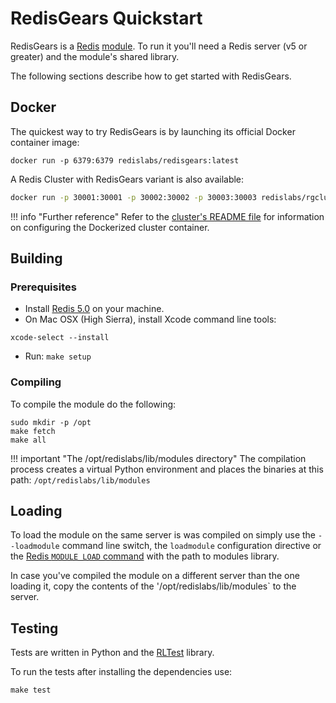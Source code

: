 # RedisGears Quickstart
RedisGears is a [Redis](overview.md#redis) [module](overview.md#module). To run it you'll need a Redis server (v5 or greater) and the module's shared library.

The following sections describe how to get started with RedisGears.

## Docker
The quickest way to try RedisGears is by launching its official Docker container image:

```
docker run -p 6379:6379 redislabs/redisgears:latest
```

A Redis Cluster with RedisGears variant is also available:

```sh
docker run -p 30001:30001 -p 30002:30002 -p 30003:30003 redislabs/rgcluster:latest
```

!!! info "Further reference"
    Refer to the [cluster's README file](https://github.com/RedisGears/RedisGears/blob/master/recipes/cluster/README.md) for information on configuring the Dockerized cluster container.

## Building

### Prerequisites
* Install [Redis 5.0](https://redis.io/) on your machine.
* On Mac OSX (High Sierra), install Xcode command line tools:

```
xcode-select --install
```

* Run: `make setup`

### Compiling
To compile the module do the following:

```
sudo mkdir -p /opt
make fetch
make all
```

!!! important "The /opt/redislabs/lib/modules directory"
    The compilation process creates a virtual Python environment and places the binaries at this path: `/opt/redislabs/lib/modules`

## Loading
To load the module on the same server is was compiled on simply use the `--loadmodule` command line switch, the `loadmodule` configuration directive or the [Redis `MODULE LOAD` command](https://redis.io/commands/module-load) with the path to modules library.

In case you've compiled the module on a different server than the one loading it, copy the contents of the '/opt/redislabs/lib/modules` to the server.

## Testing
Tests are written in Python and the [RLTest](https://github.com/RedisLabsModules/RLTest) library.

To run the tests after installing the dependencies use:

```
make test
```
